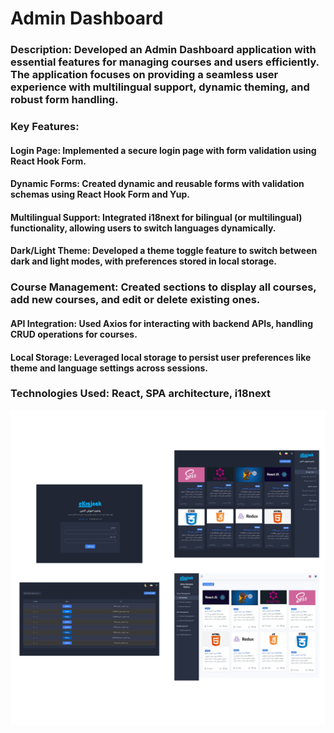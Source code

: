 # Admin Dashboard

### Description: Developed an Admin Dashboard application with essential features for managing courses and users efficiently. The application focuses on providing a seamless user experience with multilingual support, dynamic theming, and robust form handling.
### Key Features:
#### Login Page: Implemented a secure login page with form validation using React Hook Form.
#### Dynamic Forms: Created dynamic and reusable forms with validation schemas using React Hook Form and Yup.
#### Multilingual Support: Integrated i18next for bilingual (or multilingual) functionality, allowing users to switch languages dynamically.
#### Dark/Light Theme: Developed a theme toggle feature to switch between dark and light modes, with preferences stored in local storage.
### Course Management: Created sections to display all courses, add new courses, and edit or delete existing ones.
#### API Integration: Used Axios for interacting with backend APIs, handling CRUD operations for courses.
#### Local Storage: Leveraged local storage to persist user preferences like theme and language settings across sessions.
### Technologies Used: React, SPA architecture, i18next

![project](./src/assets/AdminDashboard.jpg)

